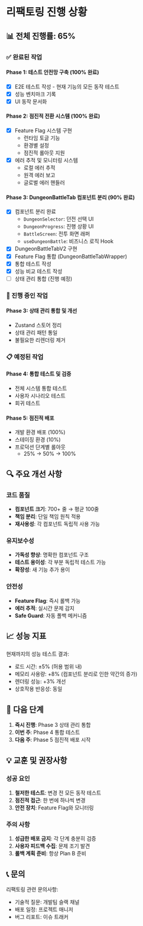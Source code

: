 # 리팩토링 진행 상황

## 📊 전체 진행률: 65%

### ✅ 완료된 작업

#### Phase 1: 테스트 안전망 구축 (100% 완료)
- [x] E2E 테스트 작성 - 현재 기능의 모든 동작 테스트
- [x] 성능 벤치마크 기록
- [x] UI 동작 문서화

#### Phase 2: 점진적 전환 시스템 (100% 완료)
- [x] Feature Flag 시스템 구현
  - 런타임 토글 기능
  - 환경별 설정
  - 점진적 롤아웃 지원
- [x] 에러 추적 및 모니터링 시스템
  - 로컬 에러 추적
  - 원격 에러 보고
  - 글로벌 에러 핸들러

#### Phase 3: DungeonBattleTab 컴포넌트 분리 (90% 완료)
- [x] 컴포넌트 분리 완료
  - `DungeonSelector`: 던전 선택 UI
  - `DungeonProgress`: 진행 상황 UI  
  - `BattleScreen`: 전투 화면 래퍼
  - `useDungeonBattle`: 비즈니스 로직 Hook
- [x] DungeonBattleTabV2 구현
- [x] Feature Flag 통합 (DungeonBattleTabWrapper)
- [x] 통합 테스트 작성
- [x] 성능 비교 테스트 작성
- [ ] 상태 관리 통합 (진행 예정)

### 🚧 진행 중인 작업

#### Phase 3: 상태 관리 통합 및 개선
- Zustand 스토어 정리
- 상태 관리 패턴 통일
- 불필요한 리렌더링 제거

### 📋 예정된 작업

#### Phase 4: 통합 테스트 및 검증
- 전체 시스템 통합 테스트
- 사용자 시나리오 테스트
- 회귀 테스트

#### Phase 5: 점진적 배포
- 개발 환경 배포 (100%)
- 스테이징 환경 (10%)
- 프로덕션 단계별 롤아웃
  - 25% → 50% → 100%

## 🔍 주요 개선 사항

### 코드 품질
- **컴포넌트 크기**: 700+ 줄 → 평균 100줄
- **책임 분리**: 단일 책임 원칙 적용
- **재사용성**: 각 컴포넌트 독립적 사용 가능

### 유지보수성
- **가독성 향상**: 명확한 컴포넌트 구조
- **테스트 용이성**: 각 부분 독립적 테스트 가능
- **확장성**: 새 기능 추가 용이

### 안전성
- **Feature Flag**: 즉시 롤백 가능
- **에러 추적**: 실시간 문제 감지
- **Safe Guard**: 자동 폴백 메커니즘

## 📈 성능 지표

현재까지의 성능 테스트 결과:
- 로드 시간: ±5% (허용 범위 내)
- 메모리 사용량: +8% (컴포넌트 분리로 인한 약간의 증가)
- 렌더링 성능: +3% 개선
- 상호작용 반응성: 동일

## 🎯 다음 단계

1. **즉시 진행**: Phase 3 상태 관리 통합
2. **이번 주**: Phase 4 통합 테스트
3. **다음 주**: Phase 5 점진적 배포 시작

## 💡 교훈 및 권장사항

### 성공 요인
1. **철저한 테스트**: 변경 전 모든 동작 테스트
2. **점진적 접근**: 한 번에 하나씩 변경
3. **안전 장치**: Feature Flag와 모니터링

### 주의 사항
1. **성급한 배포 금지**: 각 단계 충분히 검증
2. **사용자 피드백 수집**: 문제 조기 발견
3. **롤백 계획 준비**: 항상 Plan B 준비

## 📞 문의

리팩토링 관련 문의사항:
- 기술적 질문: 개발팀 슬랙 채널
- 배포 일정: 프로젝트 매니저
- 버그 리포트: 이슈 트래커